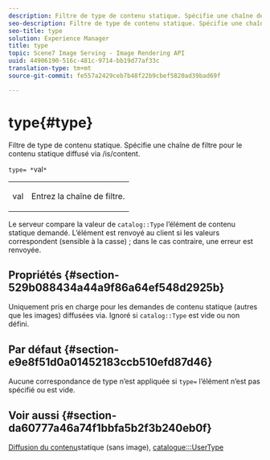 ```yaml
---
description: Filtre de type de contenu statique. Spécifie une chaîne de filtre pour le contenu statique diffusé via /is/content.
seo-description: Filtre de type de contenu statique. Spécifie une chaîne de filtre pour le contenu statique diffusé via /is/content.
seo-title: type
solution: Experience Manager
title: type
topic: Scene7 Image Serving - Image Rendering API
uuid: 44906190-516c-481c-9714-bb19d77af33c
translation-type: tm+mt
source-git-commit: fe557a2429ceb7b48f22b9cbef5820ad39bad69f

---
```



# type{#type}

Filtre de type de contenu statique. Spécifie une chaîne de filtre pour le contenu statique diffusé via /is/content.

`type= *`val`*`

<table id="simpletable_B66354A826434A678F3DBC686A0F1436"> 
 <tr class="strow"> 
  <td class="stentry"> <p><span class="varname"> val</span> </p> </td> 
  <td class="stentry"> <p>Entrez la chaîne de filtre. </p></td> 
 </tr> 
</table>

Le serveur compare la valeur de `catalog::Type` l’élément de contenu statique demandé. L’élément est renvoyé au client si les valeurs correspondent (sensible à la casse) ; dans le cas contraire, une erreur est renvoyée.

## Propriétés {#section-529b088434a44a9f86a64ef548d2925b}

Uniquement pris en charge pour les demandes de contenu statique (autres que les images) diffusées via. Ignoré si `catalog::Type` est vide ou non défini.

## Par défaut {#section-e9e8f51d0a01452183ccb510efd87d46}

Aucune correspondance de type n’est appliquée si `type=` l’élément n’est pas spécifié ou est vide.

## Voir aussi {#section-da60777a46a74f1bbfa5b2f3b240eb0f}

[Diffusion du contenu](../../../../../is-api/http-ref/image-serving-api-ref/c-http-protocol-reference/c-syntax-and-features/r-serving-static-non-image-content.md#reference-cbe50e697fdf4c7bbb0084f98b7739da)statique (sans image), [catalogue:::UserType](/help/aem-is-ir-api/is-api/image-catalog/image-serving-api-ref/c-image-catalog-reference/c-image-svg-data-reference/c-image-data-reference/r-usertype-cat.md)
